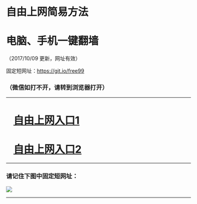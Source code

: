 ﻿# 自由上网简易方法

# 电脑、手机一键翻墙

（2017/10/09 更新，网址有效）

固定短网址：https://git.io/free99

### （微信如打不开，请转到浏览器打开）


***





# &nbsp;&nbsp; <a href="http://ft856231960.fwq-tz-1001.info/fwqtz01.html?t=100900129672 " target="_blank">自由上网入口1</a>
# &nbsp;&nbsp; <a href="http://ft1480324582.fwq-tz-1002.info/fwqtz02.html?t=100900122192 " target="_blank">自由上网入口2</a>
***

### 请记住下图中固定短网址：

<img src="https://s3-us-west-2.amazonaws.com/fwq-1001/yjfq-20170905okok.png" /> 


***

